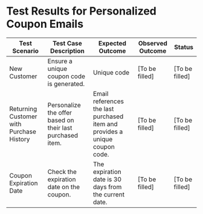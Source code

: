 # Test Results for Personalized Coupon Emails

| Test Scenario                          | Test Case Description                               | Expected Outcome                                        | Observed Outcome | Status           |
|----------------------------------------|-----------------------------------------------------|---------------------------------------------------------|------------------|------------------|
| New Customer                           | Ensure a unique coupon code is generated.           | Unique code                                             | [To be filled]   | [To be filled]   |
| Returning Customer with Purchase History | Personalize the offer based on their last purchased item. | Email references the last purchased item and provides a unique coupon code. | [To be filled]   | [To be filled]   |
| Coupon Expiration Date                 | Check the expiration date on the coupon.            | The expiration date is 30 days from the current date.   | [To be filled]   | [To be filled]   |
